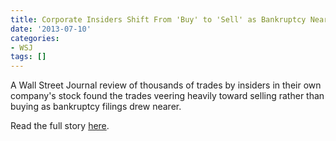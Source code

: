 ```yaml
---
title: Corporate Insiders Shift From 'Buy' to 'Sell' as Bankruptcy Nears
date: '2013-07-10'
categories:
- WSJ
tags: []
---
```

 A Wall Street Journal review of thousands of trades by insiders in their own company's stock found the trades veering heavily toward selling rather than buying as bankruptcy filings drew nearer.

Read the full story [here](http://wsj.com/article/SB10001424127887324188604578545814185402382.html).